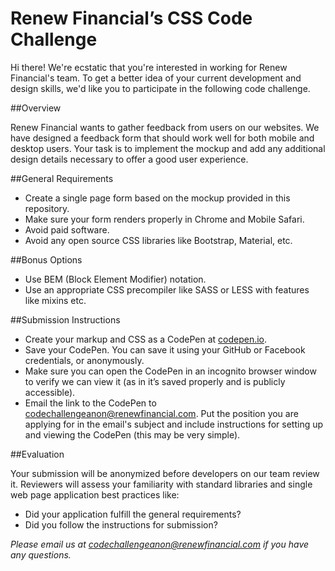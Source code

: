 Renew Financial’s CSS Code Challenge
====================================

  Hi there! We're ecstatic that you're interested in working for Renew Financial's team. To get a better idea of your current development and design skills, we'd like you to participate in the following code challenge.

##Overview
  
  Renew Financial wants to gather feedback from users on our websites. We have designed a feedback form that should work well for both mobile and desktop users. Your task is to implement the mockup and add any additional design details necessary to offer a good user experience.
  
##General Requirements

* Create a single page form based on the mockup provided in this repository.
* Make sure your form renders properly in Chrome and Mobile Safari.
* Avoid paid software.
* Avoid any open source CSS libraries like Bootstrap, Material, etc.

##Bonus Options

* Use BEM (Block Element Modifier) notation.
* Use an appropriate CSS precompiler like SASS or LESS with features like mixins etc.

##Submission Instructions

* Create your markup and CSS as a CodePen at [codepen.io]().
* Save your CodePen. You can save it using your GitHub or Facebook credentials, or anonymously.
* Make sure you can open the CodePen in an incognito browser window to verify we can view it (as in it’s saved properly and is publicly accessible).
* Email the link to the CodePen to codechallengeanon@renewfinancial.com. Put the position you are applying for in the email's subject and include  instructions for setting up and viewing the CodePen (this may be very simple).

##Evaluation

  Your submission will be anonymized before developers on our team review it. Reviewers will assess your familiarity with standard libraries and single web page application best practices like:

* Did your application fulfill the general requirements?
* Did you follow the instructions for submission?

_Please email us at codechallengeanon@renewfinancial.com if you have any questions._
